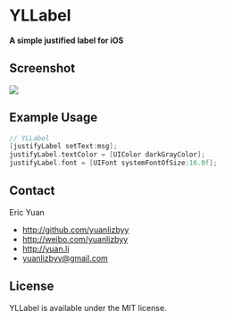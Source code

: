 YLLabel
=======
**A simple justified label for iOS**

## Screenshot
[![](https://github.com/yuanlizbyy/YLLabel/blob/master/Screenshot/YLLabel.png?raw=true)](https://github.com/yuanlizbyy/YLLabel/blob/master/Screenshot/YLLabel.png?raw=true)

## Example Usage

```objective-c
// YLLabel
[justifyLabel setText:msg];
justifyLabel.textColor = [UIColor darkGrayColor];
justifyLabel.font = [UIFont systemFontOfSize:16.0f];
```


## Contact

Eric Yuan
- http://github.com/yuanlizbyy
- http://weibo.com/yuanlizbyy
- http://yuan.li
- yuanlizbyy@gmail.com

## License

YLLabel is available under the MIT license. 


